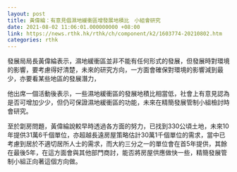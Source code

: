 ```yaml
---
layout: post
title: 黃偉綸：有意見倡濕地緩衝區增發展地積比　小組會研究
date: 2021-08-02 11:06:01.000000000 +08:00
link: https://news.rthk.hk/rthk/ch/component/k2/1603774-20210802.htm
categories: rthk
---
```


發展局局長黃偉綸表示，濕地緩衝區並非不能有任何形式的發展，但發展時對環境的影響，要考慮得好清楚，未來的研究方向，一方面會確保對環境的影響減到最少，亦要看某些地區的發展潛力，

他出席一個活動後表示，一些濕地緩衝區的發展地積比相當低，社會上有意見認為是否可增加少少，但仍可保證濕地緩衝區的功能，未來在精簡發展管制小組檢討時會研究。

至於劏房問題，黃偉綸說較早時透過各方面的努力，已找到330公頃土地，未來10年提供31萬6千個單位，亦超越長遠房屋策略估計30萬1千個單位的需求，當中已考慮到居於不適切居所人士的需求，而大約三分之一的單位會在首5年提供，其餘在最後5年，在這方面會與其他部門商討，能否將房屋供應做快一些，精簡發展管制小組正向著這個方向做。
